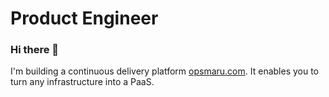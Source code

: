 
# Product Engineer 

### Hi there 👋

I'm building a continuous delivery platform [opsmaru.com](https://opsmaru.com). It enables you to turn any infrastructure into a PaaS.

